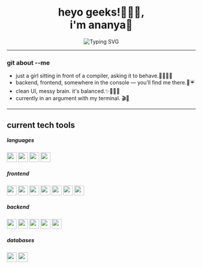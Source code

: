 <!-- Profile ReadMe Start -->
<h1 align="center">heyo geeks!🧑🏻‍💻,  </br>i'm ananya🩷</h1>
<p align="center">
  <img src="https://readme-typing-svg.herokuapp.com?font=Fira+Code&duration=2000&pause=1000&color=FF90BB&center=true&vCenter=true&width=435&lines=developing+developer+☕️;multi-stack+learner+🎧;semi-stable,+slightly+obsessed+🎀" alt="Typing SVG" />
</p>

---
### git about --me

- just a girl sitting in front of a compiler, asking it to behave.👩🏻‍💻🎀  
- backend, frontend, somewhere in the console — you’ll find me there.💬☔  
- clean UI, messy brain. it's balanced.✨🤷🏻‍♀️
- currently in an argument with my terminal. 🎬🔪

---

<!-- Tech Stack Section -->
<h2><b>current tech tools</b></h2>

<!-- Programming Languages -->
<h5>languages</h5>
<p align="left">
  <img src="https://img.shields.io/badge/Java-007396?style=for-the-badge&logo=java&logoColor=white" height="26"/>
  <img src="https://img.shields.io/badge/C-00599C?style=for-the-badge&logo=c&logoColor=white" height="26"/>
  <img src="https://img.shields.io/badge/C++-004482?style=for-the-badge&logo=c%2B%2B&logoColor=white" height="26"/>
  <img src="https://img.shields.io/badge/Python-3776AB?style=for-the-badge&logo=python&logoColor=white" height="26"/>
</p>
<h5>frontend</h5>
<p align="left">
  <img src="https://img.shields.io/badge/HTML5-E34F26?style=for-the-badge&logo=html5&logoColor=white" height="26"/>
  <img src="https://img.shields.io/badge/CSS3-1572B6?style=for-the-badge&logo=css3&logoColor=white" height="26"/>
  <img src="https://img.shields.io/badge/Bootstrap-7952B3?style=for-the-badge&logo=bootstrap&logoColor=white" height="26"/>
  <img src="https://img.shields.io/badge/Tailwind_CSS-38B2AC?style=for-the-badge&logo=tailwindcss&logoColor=white" height="26"/>
  <img src="https://img.shields.io/badge/JavaScript-F7DF1E?style=for-the-badge&logo=javascript&logoColor=black" height="26"/>
  <img src="https://img.shields.io/badge/React-61DAFB?style=for-the-badge&logo=react&logoColor=black" height="26"/>
  <img src="https://img.shields.io/badge/three.js-000000?style=for-the-badge&logo=three.js&logoColor=white" height="26"/>
</p>
<h5>backend</h5>
<p align="left">
  <img src="https://img.shields.io/badge/Node.js-339933?style=for-the-badge&logo=nodedotjs&logoColor=white" height="26"/>
  <img src="https://img.shields.io/badge/Express.js-000000?style=for-the-badge&logo=express&logoColor=white" height="26"/>
  <img src="https://img.shields.io/badge/EJS-4F5D95?style=for-the-badge&logo=javascript&logoColor=white" height="26"/>
  <img src="https://img.shields.io/badge/Axios-5A29E4?style=for-the-badge&logo=axios&logoColor=white" height="26"/>
  <img src="https://img.shields.io/badge/REST%20API-FF6F00?style=for-the-badge&logo=api&logoColor=white" height="26"/>
</p>
<h5>databases</h5>
<p align="left">
  <img src="https://img.shields.io/badge/PostgreSQL-4169E1?style=for-the-badge&logo=postgresql&logoColor=white" height="26"/>
  <img src="https://img.shields.io/badge/MySQL-4479A1?style=for-the-badge&logo=mysql&logoColor=white" height="26"/>
</p>


